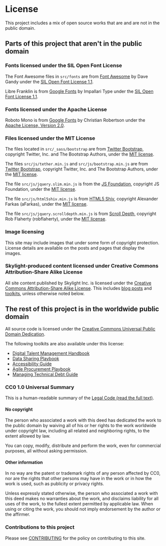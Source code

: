 # License

This project includes a mix of open source works that are and are not in the public domain.

## Parts of this project that aren't in the public domain

### Fonts licensed under the SIL Open Font License

The Font Awesome files in `src/fonts` are from [Font Awesome](http://fontawesome.io/) by Dave Gandy under the [SIL Open Font License 1.1](http://scripts.sil.org/OFL).

Libre Franklin is from [Google Fonts](https://fonts.google.com/specimen/Libre+Franklin) by Impallari Type under the [SIL Open Font License 1.1](http://scripts.sil.org/OFL).

### Fonts licensed under the Apache License

Roboto Mono is from [Google Fonts](https://fonts.google.com/specimen/Roboto+Mono) by Christian Robertson under the [Apache License, Version 2.0](https://www.apache.org/licenses/LICENSE-2.0.html).

### Files licensed under the MIT License

The files located in `src/_sass/bootstrap` are from [Twitter Bootstrap](http://getbootstrap.com/), copyright Twitter, Inc. and The Bootstrap Authors, under the [MIT license](https://github.com/twbs/bootstrap/blob/v4-dev/LICENSE).

The files `src/js/tether.min.js` and `src/js/bootstrap.min.js` are from [Twitter Bootstrap](http://getbootstrap.com/), copyright Twitter, Inc. and The Bootstrap Authors, under the [MIT license](https://github.com/twbs/bootstrap/blob/v4-dev/LICENSE).

The file `src/js/jquery.slim.min.js` is from the [JS Foundation](https://jquery.com/), copyright JS Foundation, under the [MIT license](https://github.com/jquery/jquery/blob/master/LICENSE.txt).

The file `src/js/html5shiv.min.js` is from [HTML5 Shiv](https://github.com/afarkas/html5shiv), copyright Alexander Farkas (aFarkas), under the [MIT license](https://github.com/aFarkas/html5shiv/blob/master/MIT%20and%20GPL2%20licenses.md).

The file `src/js/jquery.scrolldepth.min.js` is from [Scroll Depth](https://github.com/robflaherty/jquery-scrolldepth), copyright Rob Flaherty (robflaherty), under the [MIT license](https://github.com/aFarkas/html5shiv/blob/master/MIT%20and%20GPL2%20licenses.md).

### Image licensing

This site may include images that under some form of copyright protection. License details are available on the posts and pages that display the images.

### Skylight-produced content licensed under Creative Commons Attribution-Share Alike License

All site content published by Skylight Inc. is licensed under the [Creative Commons Attribution-Share Alike License](https://creativecommons.org/licenses/by-sa/4.0/). This includes [blog posts](https://skylight.digital/thoughts/blog/) and [toolkits](https://skylight.digital/work/toolkits/), unless otherwise noted below.

## The rest of this project is in the worldwide public domain

All source code is licensed under the [Creative Commons Universal Public Domain Dedication](https://creativecommons.org/publicdomain/zero/1.0/). 

The following toolkits are also available under this license:

- [Digital Talent Management Handbook](https://skylight.digital/work/toolkits/digital-talent-management/)
- [Data Sharing Playbook](https://skylight.digital/work/toolkits/data-sharing-playbook/)
- [Accessibility Guide](https://skylight.digital/work/toolkits/accessibility-guide/)
- [Agile Procurement Playbook](https://skylight.digital/work/toolkits/agile-procurement-playbook/)
- [Managing Technical Debt Guide](https://skylight.digital/work/toolkits/managing-technical-debt//)

### CC0 1.0 Universal Summary

This is a human-readable summary of the [Legal Code (read the full text)](https://creativecommons.org/publicdomain/zero/1.0/legalcode).

#### No copyright

The person who associated a work with this deed has dedicated the work to the public domain by waiving all of his or her rights to the work worldwide under copyright law, including all related and neighboring rights, to the extent allowed by law.

You can copy, modify, distribute and perform the work, even for commercial purposes, all without asking permission.

#### Other information

In no way are the patent or trademark rights of any person affected by CC0, nor are the rights that other persons may have in the work or in how the work is used, such as publicity or privacy rights.

Unless expressly stated otherwise, the person who associated a work with this deed makes no warranties about the work, and disclaims liability for all uses of the work, to the fullest extent permitted by applicable law. When using or citing the work, you should not imply endorsement by the author or the affirmer.

### Contributions to this project

Please see [CONTRIBUTING](CONTRIBUTING.md) for the policy on contributing to this site.
